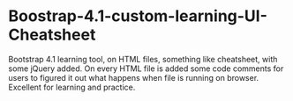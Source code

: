 # Boostrap-4.1-custom-learning-UI-Cheatsheet
Bootstrap 4.1 learning tool, on HTML files, something like cheatsheet, with some jQuery added.
On every HTML file is added some code comments for users to figured it out what happens  when file is running on browser.
Excellent for learning and practice.
